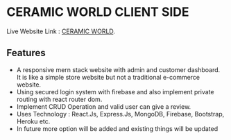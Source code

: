 # CERAMIC WORLD CLIENT SIDE

Live Website Link : [CERAMIC WORLD](https://ceramic-world.web.app/).

## Features

<ul>
<li>A responsive mern stack website with admin and customer dashboard. It is like a simple store website but not a traditional e-commerce website.</li>
<li>Using secured login system with firebase and also implement
private routing with react router dom.</li>
<li>Implement CRUD Operation and valid user can give a review.</li>
<li>Uses Technology : React.Js, Express.Js, MongoDB, Firebase, Bootstrap, Heroku etc.</li>
<li>In future more option will be added and existing things will be updated</li>
</ul>
